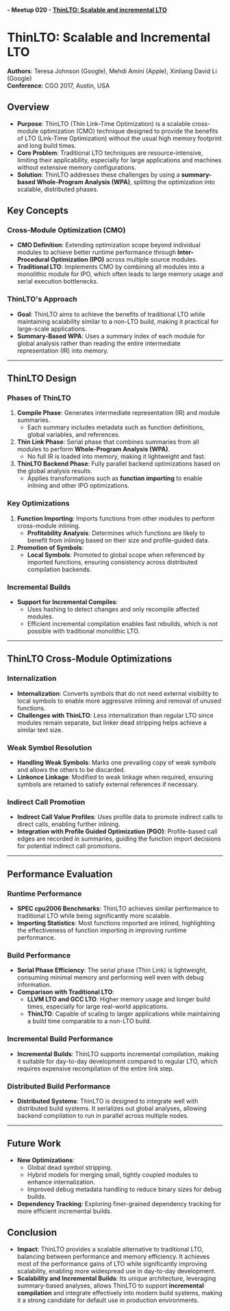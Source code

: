 **- Meetup 020 - [ThinLTO: Scalable and incremental LTO](https://research.google/pubs/thinlto-scalable-and-incremental-lto/)**


# ThinLTO: Scalable and Incremental LTO

**Authors**: Teresa Johnson (Google), Mehdi Amini (Apple), Xinliang David Li (Google)  
**Conference**: CGO 2017, Austin, USA

## Overview

- **Purpose**: ThinLTO (Thin Link-Time Optimization) is a scalable cross-module optimization (CMO) technique designed to provide the benefits of LTO (Link-Time Optimization) without the usual high memory footprint and long build times.
- **Core Problem**: Traditional LTO techniques are resource-intensive, limiting their applicability, especially for large applications and machines without extensive memory configurations.
- **Solution**: ThinLTO addresses these challenges by using a **summary-based Whole-Program Analysis (WPA)**, splitting the optimization into scalable, distributed phases.

## Key Concepts

### Cross-Module Optimization (CMO)

- **CMO Definition**: Extending optimization scope beyond individual modules to achieve better runtime performance through **Inter-Procedural Optimization (IPO)** across multiple source modules.
- **Traditional LTO**: Implements CMO by combining all modules into a monolithic module for IPO, which often leads to large memory usage and serial execution bottlenecks.

### ThinLTO's Approach

- **Goal**: ThinLTO aims to achieve the benefits of traditional LTO while maintaining scalability similar to a non-LTO build, making it practical for large-scale applications.
- **Summary-Based WPA**: Uses a summary index of each module for global analysis rather than reading the entire intermediate representation (IR) into memory.

---

## ThinLTO Design

### Phases of ThinLTO

1. **Compile Phase**: Generates intermediate representation (IR) and module summaries.
    - Each summary includes metadata such as function definitions, global variables, and references.
2. **Thin Link Phase**: Serial phase that combines summaries from all modules to perform **Whole-Program Analysis (WPA)**.
    - No full IR is loaded into memory, making it lightweight and fast.
3. **ThinLTO Backend Phase**: Fully parallel backend optimizations based on the global analysis results.
    - Applies transformations such as **function importing** to enable inlining and other IPO optimizations.

### Key Optimizations

1. **Function Importing**: Imports functions from other modules to perform cross-module inlining.
    - **Profitability Analysis**: Determines which functions are likely to benefit from inlining based on their size and profile-guided data.
2. **Promotion of Symbols**:
    - **Local Symbols**: Promoted to global scope when referenced by imported functions, ensuring consistency across distributed compilation backends.

### Incremental Builds

- **Support for Incremental Compiles**:
    - Uses hashing to detect changes and only recompile affected modules.
    - Efficient incremental compilation enables fast rebuilds, which is not possible with traditional monolithic LTO.

---

## ThinLTO Cross-Module Optimizations

### Internalization

- **Internalization**: Converts symbols that do not need external visibility to local symbols to enable more aggressive inlining and removal of unused functions.
- **Challenges with ThinLTO**: Less internalization than regular LTO since modules remain separate, but linker dead stripping helps achieve a similar text size.

### Weak Symbol Resolution

- **Handling Weak Symbols**: Marks one prevailing copy of weak symbols and allows the others to be discarded.
- **Linkonce Linkage**: Modified to weak linkage when required, ensuring symbols are retained to satisfy external references if necessary.

### Indirect Call Promotion

- **Indirect Call Value Profiles**: Uses profile data to promote indirect calls to direct calls, enabling further inlining.
- **Integration with Profile Guided Optimization (PGO)**: Profile-based call edges are recorded in summaries, guiding the function import decisions for potential indirect call promotions.

---

## Performance Evaluation

### Runtime Performance

- **SPEC cpu2006 Benchmarks**: ThinLTO achieves similar performance to traditional LTO while being significantly more scalable.
- **Importing Statistics**: Most functions imported are inlined, highlighting the effectiveness of function importing in improving runtime performance.

### Build Performance

- **Serial Phase Efficiency**: The serial phase (Thin Link) is lightweight, consuming minimal memory and performing well even with debug information.
- **Comparison with Traditional LTO**:
    - **LLVM LTO and GCC LTO**: Higher memory usage and longer build times, especially for large real-world applications.
    - **ThinLTO**: Capable of scaling to larger applications while maintaining a build time comparable to a non-LTO build.

### Incremental Build Performance

- **Incremental Builds**: ThinLTO supports incremental compilation, making it suitable for day-to-day development compared to regular LTO, which requires expensive recompilation of the entire link step.

### Distributed Build Performance

- **Distributed Systems**: ThinLTO is designed to integrate well with distributed build systems. It serializes out global analyses, allowing backend compilation to run in parallel across multiple nodes.

---

## Future Work

- **New Optimizations**:
    - Global dead symbol stripping.
    - Hybrid models for merging small, tightly coupled modules to enhance internalization.
    - Improved debug metadata handling to reduce binary sizes for debug builds.
- **Dependency Tracking**: Exploring finer-grained dependency tracking for more efficient incremental builds.

## Conclusion

- **Impact**: ThinLTO provides a scalable alternative to traditional LTO, balancing between performance and memory efficiency. It achieves most of the performance gains of LTO while significantly improving scalability, enabling more widespread use in day-to-day development.
- **Scalability and Incremental Builds**: Its unique architecture, leveraging summary-based analyses, allows ThinLTO to support **incremental compilation** and integrate effectively into modern build systems, making it a strong candidate for default use in production environments.